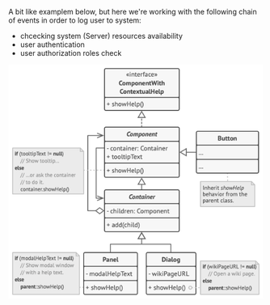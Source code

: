 A bit like examplem below, but here we're working with the following chain of events in order to log user to system:
* chcecking system (Server) resources availability
* user authentication
* user authorization roles check

![img.png](img.png)
